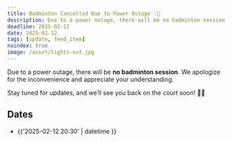 ```yaml
---
title: Badminton Cancelled Due to Power Outage 💡🚨
description: Due to a power outage, there will be no badminton session. We apologize for the inconvenience and appreciate your understanding.  
deadline: 2025-02-12
date: 2025-02-12
tags: [update, feed_item]
noindex: true
image: /asset/lights-out.jpg
---
```


Due to a power outage, there will be **no badminton session**. We apologize for the inconvenience and appreciate your understanding.  

Stay tuned for updates, and we’ll see you back on the court soon! 🏸💡

## Dates

- {{'2025-02-12 20:30' | datetime }}
